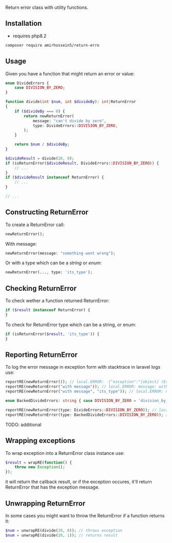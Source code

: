Return error class with utility functions.

## Installation

- requires php8.2

```sh
composer require amirhossein5/return-erro
```

## Usage

Given you have a function that might return an error or value:

```php
enum DivideErrors {
    case DIVISION_BY_ZERO;
}

function divide(int $num, int $divideBy): int|ReturnError
{
    if ($divideBy === 0) {
        return newReturnError(
            message: "can't divide by zero",
            type: DivideErrors::DIVISION_BY_ZERO,
        );
    }

    return $num / $divideBy;
}

$divideResult = divide(20, 0);
if (isReturnError($divideResult, DivideErrors::DIVISION_BY_ZERO)) {
    // ...
}
if ($divideResult instanceof ReturnError) {
    // ...
}

// ...
```

## Constructing ReturnError

To create a ReturnError call:

```php
newReturnError();
```

With message:

```php
newReturnError(message: "something went wrong");
```

Or with a type which can be a *string* or *enum*:

```php
newReturnError(..., type: 'its_type');
```

## Checking ReturnError

To check wether a function returned ReturnError:

```php
if ($result instanceof ReturnError) {
}
```

To check for ReturnError type which can be a string, or enum:

```php
if (isReturnError($result, 'its_type')) {
}
```

## Reporting ReturnError

To log the error message in exception form with stacktrace in laravel logs use:

```php
reportRE(newReturnError()); // local.ERROR:  {"exception":"[object] (Exception(code: 0):  at ...
reportRE(newReturnError("with message")); // local.ERROR: message: with message {"exception...
reportRE(newReturnError("with message", "its_type")); // local.ERROR: message: with message, type: its_type {"exception...

enum BackedDivideErrors: string { case DIVISION_BY_ZERO = 'division_by_zero'; }

reportRE(newReturnError(type: DivideErrors::DIVISION_BY_ZERO)); // local.ERROR: type: DIVISION_BY_ZERO {"exception...
reportRE(newReturnError(type: BackedDivideErrors::DIVISION_BY_ZERO)); // local.ERROR: type: division_by_zero {"exception...
```

TODO: additional

## Wrapping exceptions

To wrap exception into a ReturnError class instance use:

```php
$result = wrapRE(function() {
    throw new Exception();
});
```

it will return the callback result, or if the exception occures, it'll return ReturnError that has the exception message.

## Unwrapping ReturnError

In some cases you might want to throw the ReturnError if a function returns it:

```php
$num = unwrapRE(divide(20, 0)); // throws exception
$num = unwrapRE(divide(20, 1)); // returns result
```
